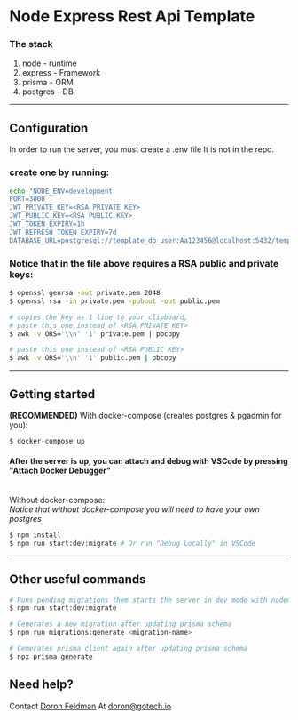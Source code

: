 # Node Express Rest Api Template

### The stack

1. node - runtime
2. express - Framework
3. prisma - ORM
4. postgres - DB

---

## Configuration

In order to run the server, you must create a .env file
It is not in the repo.

### create one by running:

```sh
echo "NODE_ENV=development
PORT=3000
JWT_PRIVATE_KEY=<RSA PRIVATE KEY>
JWT_PUBLIC_KEY=<RSA PUBLIC KEY>
JWT_TOKEN_EXPIRY=1h
JWT_REFRESH_TOKEN_EXPIRY=7d
DATABASE_URL=postgresql://template_db_user:Aa123456@localhost:5432/template_db?schema=public" > .env
```

### Notice that in the file above requires a RSA public and private keys:

```sh
$ openssl genrsa -out private.pem 2048
$ openssl rsa -in private.pem -pubout -out public.pem

# copies the key as 1 line to your clipboard,
# paste this one instead of <RSA PRIVATE KEY>
$ awk -v ORS='\\n' '1' private.pem | pbcopy

# paste this one instead of <RSA PUBLIC KEY>
$ awk -v ORS='\\n' '1' public.pem | pbcopy
```

---

## Getting started

**(RECOMMENDED)** With docker-compose (creates postgres & pgadmin for you):

```sh
$ docker-compose up
```

#### After the server is up, you can attach and debug with VSCode by pressing "Attach Docker Debugger"

<br> Without docker-compose:
<br> _Notice that without docker-compose you will need to have your own postgres_

```sh
$ npm install
$ npm run start:dev:migrate # Or run "Debug Locally" in VSCode
```

---

## Other useful commands

```sh
# Runs pending migrations them starts the server in dev mode with nodemon
$ npm run start:dev:migrate

# Generates a new migration after updating prisma schema
$ npm run migrations:generate <migration-name>

# Gemerates prisma client again after updating prisma schema
$ npx prisma generate
```

## Need help?

Contact [Doron Feldman](https://github.com/doronfeldman) At [doron@gotech.io](mailto:doron@gotech.io)
